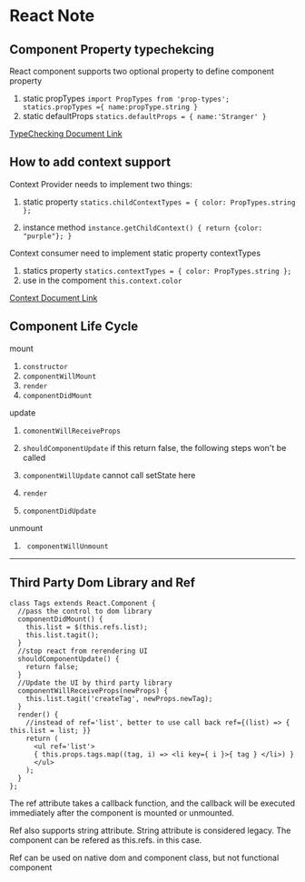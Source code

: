 # React Note

## Component Property typechekcing 
React component supports two optional property to define component property
1. static propTypes
`import PropTypes from 'prop-types';
statics.propTypes ={
    name:propType.string
}`
2. static defaultProps
`statics.defaultProps = {
    name:'Stranger'
}`

[TypeChecking Document Link](https://facebook.github.io/react/docs/typechecking-with-proptypes.html)
## How to add context support
Context Provider needs to implement two things:
1. static property 
`statics.childContextTypes = {
  color: PropTypes.string
};`

2. instance method 
`instance.getChildContext() {
    return {color: "purple"};
  }`

Context consumer need to implement static property contextTypes
1. statics property
 `statics.contextTypes = {
  color: PropTypes.string
};`
2. use in the compoment
`this.context.color`

[Context Document Link](https://facebook.github.io/react/docs/typechecking-with-proptypes.html)

## Component Life Cycle
mount
1. `constructor`
2. `componentWillMount`
3. `render`
4. `componentDidMount`

update
1. `comonentWillReceiveProps`
2. `shouldComponentUpdate`
  if this return false, the following steps won't be called

3. `componentWillUpdate`
  cannot call setState here

4. `render`
5. `componentDidUpdate`

unmount

1. ` componentWillUnmount`


---
## Third Party Dom Library and Ref

    class Tags extends React.Component {
      //pass the control to dom library
      componentDidMount() {
        this.list = $(this.refs.list);
        this.list.tagit();
      }
      //stop react from rerendering UI
      shouldComponentUpdate() {
        return false;
      }
      //Update the UI by third party library
      componentWillReceiveProps(newProps) {
        this.list.tagit('createTag', newProps.newTag);
      }
      render() {
        //instead of ref='list', better to use call back ref={(list) => { this.list = list; }}
        return (
          <ul ref='list'>
          { this.props.tags.map((tag, i) => <li key={ i }>{ tag } </li>) }
          </ul>
        );
      }
    };

The ref attribute takes a callback function, and the callback will be executed immediately after the component is mounted or unmounted.

Ref also supports string attribute. String attribute is considered legacy. The component can be refered  as this.refs.<stringname> in this case.

Ref can be used on native dom and component class, but not functional component
